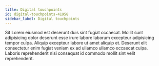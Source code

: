 ```yaml
---
title: Digital touchpoints
id: digital-touchpoints-41958
sidebar_label: Digital touchpoints
---
```


Sit Lorem eiusmod est deserunt duis sint fugiat occaecat. Mollit sunt adipisicing dolor deserunt esse irure labore laborum excepteur adipisicing tempor culpa. Aliquip excepteur labore ut amet aliquip et. Deserunt elit consectetur enim fugiat veniam ex ad ullamco ullamco occaecat culpa. Laboris reprehenderit nisi consequat id commodo mollit sint velit reprehenderit.

